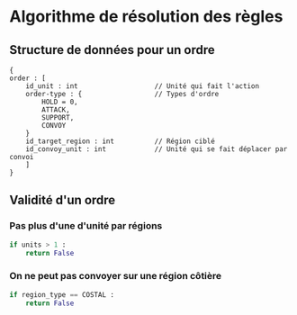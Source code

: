 # Algorithme de résolution des règles

## Structure de données pour un ordre

```
{
order : [
    id_unit : int                   // Unité qui fait l'action
    order-type : {                  // Types d'ordre
        HOLD = 0,
        ATTACK,
        SUPPORT,
        CONVOY
    }
    id_target_region : int          // Région ciblé
    id_convoy_unit : int            // Unité qui se fait déplacer par convoi
    ]
}
```

## Validité d'un ordre

### Pas plus d'une d'unité par régions

```python
if units > 1 :
    return False
```

### On ne peut pas convoyer sur une région côtière

```python
if region_type == COSTAL :
    return False
```
